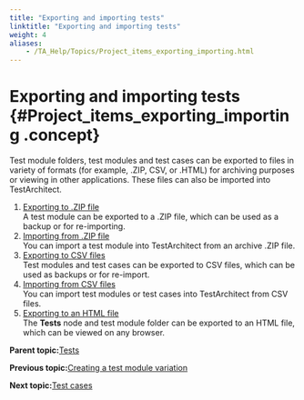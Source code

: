 ```yaml
--- 
title: "Exporting and importing tests"
linktitle: "Exporting and importing tests"
weight: 4
aliases: 
    - /TA_Help/Topics/Project_items_exporting_importing.html
---
```

# Exporting and importing tests {#Project_items_exporting_importing .concept}

Test module folders, test modules and test cases can be exported to files in variety of formats \(for example, .ZIP, CSV, or .HTML\) for archiving purposes or viewing in other applications. These files can also be imported into TestArchitect.

1.  [Exporting to .ZIP file](../../TA_Help/Topics/Test_module_exporting_to_zip.html)  
A test module can be exported to a .ZIP file, which can be used as a backup or for re-importing.
2.  [Importing from .ZIP file](../../TA_Help/Topics/Test_module_importing_from_zip.html)  
You can import a test module into TestArchitect from an archive .ZIP file.
3.  [Exporting to CSV files](../../TA_Help/Topics/Exporing_to_CSV.html)  
Test modules and test cases can be exported to CSV files, which can be used as backups or for re-import.
4.  [Importing from CSV files](../../TA_Help/Topics/Importing_from_CSV.html)  
You can import test modules or test cases into TestArchitect from CSV files.
5.  [Exporting to an HTML file](../../TA_Help/Topics/Test_module_exporting_to_html.html)  
The **Tests** node and test module folder can be exported to an HTML file, which can be viewed on any browser.

**Parent topic:**[Tests](../../TA_Help/Topics/Project_items_tests.html)

**Previous topic:**[Creating a test module variation](../../TA_Help/Topics/ug_TM_create_variation.html)

**Next topic:**[Test cases](../../TA_Help/Topics/Projects_and_tests_TC.html)

